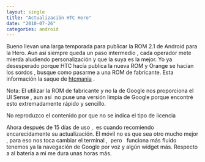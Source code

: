 ```yaml
---
layout: single
title: "Actualización HTC Hero"
date: "2010-07-26"
categories: android
---
```


Bueno llevan una larga temporada para publicar la ROM 2.1 de Android para la Hero. Aun así siempre queda un paso intermedio , cada operador mete mierda aludiendo personalización y que la suya es la mejor. Yo ya desesperado porque HTC hacía publica la nueva ROM y Orange se hacían los sordos , busque como pasarme a una ROM de fabricante. Esta información la saque de [htcmania](https://www.htcmania.com/showthread.php?t=121812) .

Nota: El utilizar la ROM de fabricante y no la de Google nos proporciona el UI Sense , aun así  no puse una versión limpia de Google porque encontré esto extremadamente rápido y sencillo.

No reproduzco el contenido por que no se indica el tipo de licencia

Ahora después de 15 días de uso ,  es cuando recomiendo encarecidamente su actualización. El móvil no es que sea otro mucho mejor , para eso nos toca cambiar el terminal ,  pero   funciona más fluido tenemos ya la navegación de Google por voz y algún widget más. Respecto a al batería a mi me dura unas horas más.
